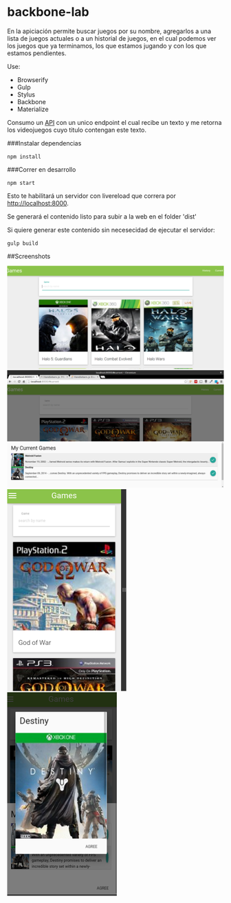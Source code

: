 # backbone-lab
En la apiciación permite  buscar juegos por su nombre, agregarlos a una lista de juegos actuales o a un historial de juegos,
en el cual podemos ver los juegos que ya terminamos, los que estamos jugando y con los que estamos pendientes.

Use:
* Browserify
* Gulp
* Stylus
* Backbone
* Materialize

Consumo un [API](https://www.mashape.com/cosmin/ign-com-video-games-rating#) con un unico endpoint el cual recibe un texto 
y me retorna los videojuegos cuyo titulo contengan este texto. 

###Instalar dependencias

    npm install

###Correr en desarrollo

    npm start

Esto te habilitará un servidor con livereload que correra por [http://localhost:8000](http://localhost:8000).

Se generará el contenido listo para subir a la web en el folder 'dist'

Si quiere generar este contenido sin necesecidad de ejecutar el servidor:
    
    gulp build

##Screenshots

![Alt text](https://github.com/jhta/backbone-lab/blob/master/screenshots/1.png)
![Alt text](https://github.com/jhta/backbone-lab/blob/master/screenshots/2.png)
![Alt text](https://github.com/jhta/backbone-lab/blob/master/screenshots/3.png)
![Alt text](https://github.com/jhta/backbone-lab/blob/master/screenshots/4.png)
